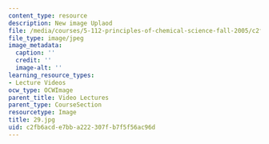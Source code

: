 ```yaml
---
content_type: resource
description: New image Uplaod
file: /media/courses/5-112-principles-of-chemical-science-fall-2005/c2fb6acde7bba222307fb7f5f56ac96d_29.jpg
file_type: image/jpeg
image_metadata:
  caption: ''
  credit: ''
  image-alt: ''
learning_resource_types:
- Lecture Videos
ocw_type: OCWImage
parent_title: Video Lectures
parent_type: CourseSection
resourcetype: Image
title: 29.jpg
uid: c2fb6acd-e7bb-a222-307f-b7f5f56ac96d
---
```

